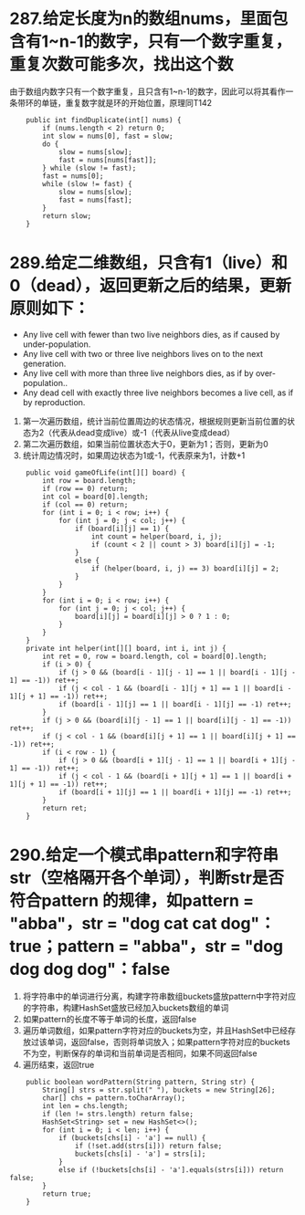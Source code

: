 # 287.给定长度为n的数组nums，里面包含有1~n-1的数字，只有一个数字重复，重复次数可能多次，找出这个数

由于数组内数字只有一个数字重复，且只含有1~n-1的数字，因此可以将其看作一条带环的单链，重复数字就是环的开始位置，原理同T142

```
    public int findDuplicate(int[] nums) {
        if (nums.length < 2) return 0;
        int slow = nums[0], fast = slow;
        do {
            slow = nums[slow];
            fast = nums[nums[fast]];
        } while (slow != fast);
        fast = nums[0];
        while (slow != fast) {
            slow = nums[slow];
            fast = nums[fast];
        }
        return slow;
    }
```

# 289.给定二维数组，只含有1（live）和0（dead），返回更新之后的结果，更新原则如下：
+ Any live cell with fewer than two live neighbors dies, as if caused by under-population.
+ Any live cell with two or three live neighbors lives on to the next generation.
+ Any live cell with more than three live neighbors dies, as if by over-population..
+ Any dead cell with exactly three live neighbors becomes a live cell, as if by reproduction.
1. 第一次遍历数组，统计当前位置周边的状态情况，根据规则更新当前位置的状态为2（代表从dead变成live）或-1（代表从live变成dead）
2. 第二次遍历数组，如果当前位置状态大于0，更新为1；否则，更新为0
3. 统计周边情况时，如果周边状态为1或-1，代表原来为1，计数+1
```
    public void gameOfLife(int[][] board) {
        int row = board.length;
        if (row == 0) return;
        int col = board[0].length;
        if (col == 0) return;
        for (int i = 0; i < row; i++) {
            for (int j = 0; j < col; j++) {
                if (board[i][j] == 1) {
                    int count = helper(board, i, j);
                    if (count < 2 || count > 3) board[i][j] = -1;
                }
                else {
                    if (helper(board, i, j) == 3) board[i][j] = 2;
                }
            }
        }
        for (int i = 0; i < row; i++) {
            for (int j = 0; j < col; j++) {
                board[i][j] = board[i][j] > 0 ? 1 : 0;
            }
        }
    }
    private int helper(int[][] board, int i, int j) {
        int ret = 0, row = board.length, col = board[0].length;
        if (i > 0) {
            if (j > 0 && (board[i - 1][j - 1] == 1 || board[i - 1][j - 1] == -1)) ret++;
            if (j < col - 1 && (board[i - 1][j + 1] == 1 || board[i - 1][j + 1] == -1)) ret++;
            if (board[i - 1][j] == 1 || board[i - 1][j] == -1) ret++;
        }
        if (j > 0 && (board[i][j - 1] == 1 || board[i][j - 1] == -1)) ret++;
        if (j < col - 1 && (board[i][j + 1] == 1 || board[i][j + 1] == -1)) ret++;
        if (i < row - 1) {
            if (j > 0 && (board[i + 1][j - 1] == 1 || board[i + 1][j - 1] == -1)) ret++;
            if (j < col - 1 && (board[i + 1][j + 1] == 1 || board[i + 1][j + 1] == -1)) ret++;
            if (board[i + 1][j] == 1 || board[i + 1][j] == -1) ret++;
        }
        return ret;
    }
```

# 290.给定一个模式串pattern和字符串str（空格隔开各个单词），判断str是否符合pattern 的规律，如pattern = "abba"，str = "dog cat cat dog"：true；pattern = "abba"，str = "dog dog dog dog"：false
1. 将字符串中的单词进行分离，构建字符串数组buckets盛放pattern中字符对应的字符串，构建HashSet盛放已经加入buckets数组的单词
2. 如果pattern的长度不等于单词的长度，返回false
3. 遍历单词数组，如果pattern字符对应的buckets为空，并且HashSet中已经存放过该单词，返回false，否则将单词放入；如果pattern字符对应的buckets不为空，判断保存的单词和当前单词是否相同，如果不同返回false
4. 遍历结束，返回true
```
    public boolean wordPattern(String pattern, String str) {
        String[] strs = str.split(" "), buckets = new String[26];
        char[] chs = pattern.toCharArray();
        int len = chs.length;
        if (len != strs.length) return false;
        HashSet<String> set = new HashSet<>();
        for (int i = 0; i < len; i++) {
            if (buckets[chs[i] - 'a'] == null) {
                if (!set.add(strs[i])) return false;
                buckets[chs[i] - 'a'] = strs[i];
            }
            else if (!buckets[chs[i] - 'a'].equals(strs[i])) return false;
        }
        return true;
    }
```
